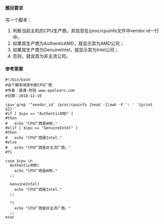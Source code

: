 #### 题目要求
写一个脚本：
1. 判断当前主机的CPU生产商，其信息在/proc/cpuinfo文件中vendor id一行中。
2. 如果其生产商为AuthenticAMD，就显示其为AMD公司；
3. 如果其生产商为GenuineIntel，就显示其为Intel公司；
4. 否则，就说其为非主流公司。


#### 参考答案
```
#!/bin/bash
#这个脚本用来判断CPU厂商
#作者：猿课-阿铭 www.apelearn.com
#日期：2018-12-10

cpu=`grep '^vendor_id' /proc/cpuinfo |head -1|awk -F ': ' '{print $2}'`
#if [ $cpu == "AuthenticAMD" ]
#then
#   echo "CPU厂商是AMD."
#elif [ $cpu == "GenuineIntel" ]
#then
#   echo "CPU厂商是Intel."
#else
#   echo "CPU厂商是非主流厂商。"
#fi

case $cpu in
  AuthenticAMD)
	echo "CPU厂商是AMD."
  ;;

  GenuineIntel)
	echo "CPU厂商是Intel."
  ;;
  
  *)
	echo "CPU厂商是非主流厂商。"
  ;;
esac

```
